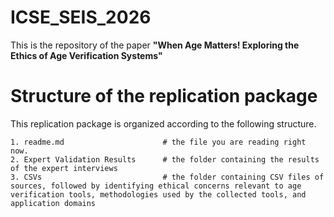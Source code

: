 # ICSE_SEIS_2026

This is the repository of the paper **"When Age Matters! Exploring the Ethics of Age Verification Systems"**

# Structure of the replication package
This replication package is organized according to the following structure.
```
1. readme.md                      # the file you are reading right now.
2. Expert Validation Results      # the folder containing the results of the expert interviews
3. CSVs                           # the folder containing CSV files of sources, followed by identifying ethical concerns relevant to age verification tools, methodologies used by the collected tools, and application domains 
```
